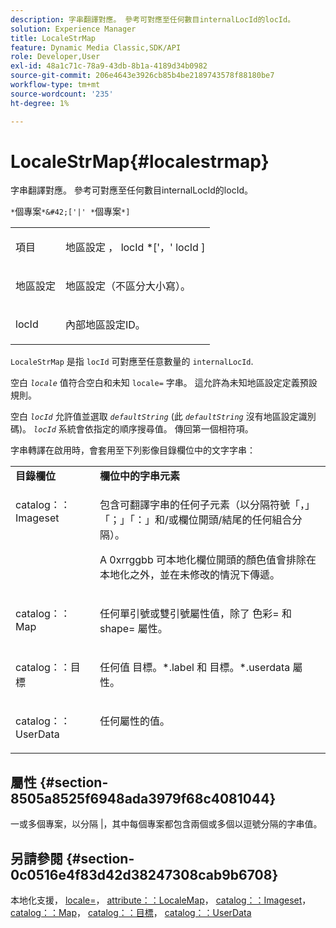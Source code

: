 ```yaml
---
description: 字串翻譯對應。 參考可對應至任何數目internalLocId的locId。
solution: Experience Manager
title: LocaleStrMap
feature: Dynamic Media Classic,SDK/API
role: Developer,User
exl-id: 48a1c71c-78a9-43db-8b1a-4189d34b0982
source-git-commit: 206e4643e3926cb85b4be2189743578f88180be7
workflow-type: tm+mt
source-wordcount: '235'
ht-degree: 1%

---
```


# LocaleStrMap{#localestrmap}

字串翻譯對應。 參考可對應至任何數目internalLocId的locId。

`*`個專案`*&#42;['|' *`個專案`*]`

<table id="simpletable_26A9A6904C85459F89DCDD98C14139CA"> 
 <tr class="strow"> 
  <td class="stentry"> <p> <span class="varname"> 項目 </span> </p> </td> 
  <td class="stentry"> <p> <span class="varname"> 地區設定 </span>， <span class="varname"> locId </span>*['，' <span class="varname"> locId </span>] </p> </td> 
 </tr> 
 <tr class="strow"> 
  <td class="stentry"> <p> <span class="varname"> 地區設定 </span> </p> </td> 
  <td class="stentry"> <p>地區設定（不區分大小寫）。 </p> </td> 
 </tr> 
 <tr class="strow"> 
  <td class="stentry"> <p> <span class="varname"> locId </span> </p> </td> 
  <td class="stentry"> <p>內部地區設定ID。 </p> </td> 
 </tr> 
</table>

`LocaleStrMap` 是指 `locId` 可對應至任意數量的 `internalLocId`.

空白 *`locale`* 值符合空白和未知 `locale=` 字串。 這允許為未知地區設定定義預設規則。

空白 *`locId`* 允許值並選取 *`defaultString`* (此 *`defaultString`* 沒有地區設定識別碼)。 *`locId`* 系統會依指定的順序搜尋值。 傳回第一個相符項。

字串轉譯在啟用時，會套用至下列影像目錄欄位中的文字字串：

<table id="table_EE0321F9890B45CA8C364178F5100D40"> 
 <tbody> 
  <tr valign="top"> 
   <td> <b>目錄欄位</b> </td> 
   <td> <b>欄位中的字串元素</b> </td> 
  </tr> 
  <tr valign="top"> 
   <td> <p> <span class="codeph"> catalog：：Imageset </span> </p> </td> 
   <td> <p>包含可翻譯字串的任何子元素（以分隔符號「，」「；」「：」和/或欄位開頭/結尾的任何組合分隔）。 </p> <p>A <span class="codeph"> 0xrrggbb </span> 可本地化欄位開頭的顏色值會排除在本地化之外，並在未修改的情況下傳遞。 </p> </td> 
  </tr> 
  <tr valign="top"> 
   <td> <p> <span class="codeph"> catalog：：Map </span> </p> </td> 
   <td> <p>任何單引號或雙引號屬性值，除了 <span class="codeph"> 色彩= </span> 和 <span class="codeph"> shape= </span> 屬性。 </p> </td> 
  </tr> 
  <tr valign="top"> 
   <td> <p> <span class="codeph"> catalog：：目標 </span> </p> </td> 
   <td> <p>任何值 <span class="filepath"> 目標。*.label </span> 和 <span class="filepath"> 目標。*.userdata </span> 屬性。 </p> </td> 
  </tr> 
  <tr valign="top"> 
   <td> <p> <span class="codeph"> catalog：：UserData </span> </p> </td> 
   <td> <p>任何屬性的值。 </p> </td> 
  </tr> 
 </tbody> 
</table>

## 屬性 {#section-8505a8525f6948ada3979f68c4081044}

一或多個專案，以分隔 |，其中每個專案都包含兩個或多個以逗號分隔的字串值。

## 另請參閱 {#section-0c0516e4f83d42d38247308cab9b6708}

本地化支援， [locale=](../../../../../is-api/http-ref/image-serving-api-ref/c-http-protocol-reference/c-command-reference/r-locale.md#reference-8a846b2fbc004a12821b956ed3b25cfb)， [attribute：：LocaleMap](../../../../../is-api/image-catalog/image-serving-api-ref/c-image-catalog-reference/c-attributes-reference/r-localemap.md#reference-49bbf598f8ea47c3a563755cef306318)， [catalog：：Imageset](/help/aem-is-ir-api/is-api/image-catalog/image-serving-api-ref/c-image-catalog-reference/c-image-svg-data-reference/c-image-data-reference/r-imageset-cat.md)， [catalog：：Map](/help/aem-is-ir-api/is-api/image-catalog/image-serving-api-ref/c-image-catalog-reference/c-image-svg-data-reference/c-image-data-reference/r-map-cat.md)， [catalog：：目標](/help/aem-is-ir-api/is-api/image-catalog/image-serving-api-ref/c-image-catalog-reference/c-image-svg-data-reference/c-image-data-reference/r-targets-cat.md)， [catalog：：UserData](/help/aem-is-ir-api/is-api/image-catalog/image-serving-api-ref/c-image-catalog-reference/c-image-svg-data-reference/c-image-data-reference/r-userdata-cat.md)
